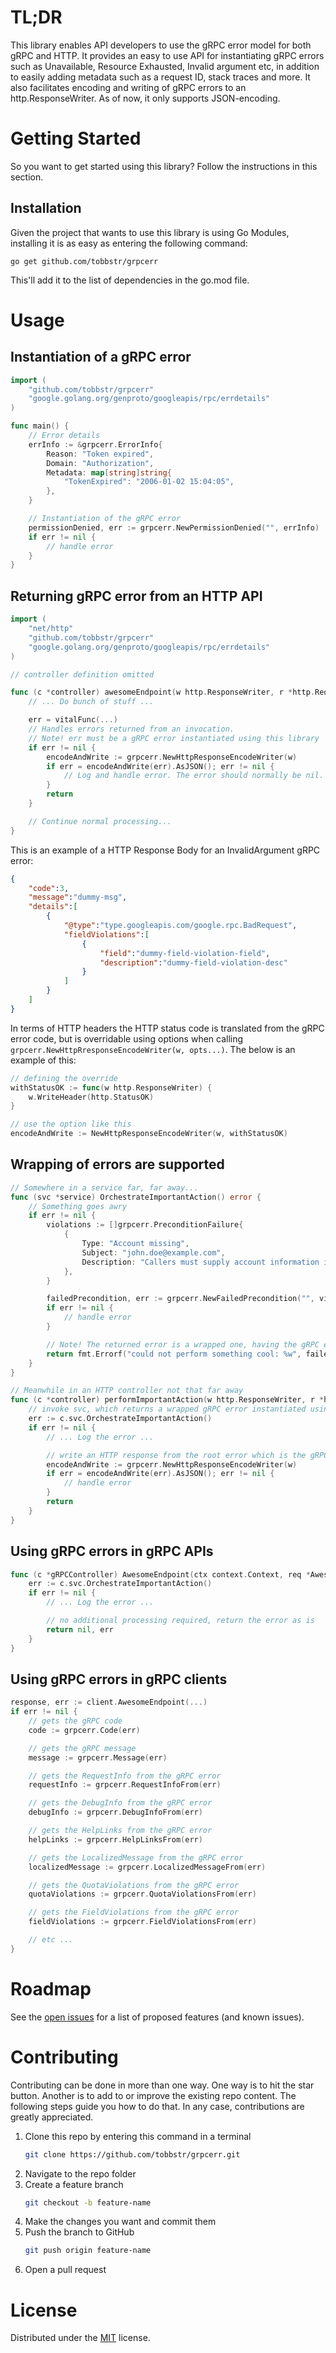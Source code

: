 # TL;DR

This library enables API developers to use the gRPC error model for both gRPC and HTTP.
It provides an easy to use API for instantiating gRPC errors such as Unavailable, Resource Exhausted, Invalid argument etc,
in addition to easily adding metadata such as a request ID, stack traces and more. It also facilitates encoding and writing of
gRPC errors to an http.ResponseWriter. As of now, it only supports JSON-encoding.

# Getting Started

So you want to get started using this library? Follow the instructions in this section.

## Installation

Given the project that wants to use this library is using Go Modules, installing it is as easy as entering the following command:

```
go get github.com/tobbstr/grpcerr
```

This'll add it to the list of dependencies in the go.mod file.

# Usage

## Instantiation of a gRPC error

```go
import (
    "github.com/tobbstr/grpcerr"
	"google.golang.org/genproto/googleapis/rpc/errdetails"
)

func main() {
    // Error details
    errInfo := &grpcerr.ErrorInfo{
        Reason: "Token expired",
        Domain: "Authorization",
        Metadata: map[string]string{
            "TokenExpired": "2006-01-02 15:04:05",
        },
    }

    // Instantiation of the gRPC error
    permissionDenied, err := grpcerr.NewPermissionDenied("", errInfo)
    if err != nil {
        // handle error
    }
}
```

## Returning gRPC error from an HTTP API

```go
import (
    "net/http"
    "github.com/tobbstr/grpcerr"
	"google.golang.org/genproto/googleapis/rpc/errdetails"
)

// controller definition omitted

func (c *controller) awesomeEndpoint(w http.ResponseWriter, r *http.Request) {
    // ... Do bunch of stuff ...

    err = vitalFunc(...)
    // Handles errors returned from an invocation.
    // Note! err must be a gRPC error instantiated using this library
    if err != nil {
        encodeAndWrite := grpcerr.NewHttpResponseEncodeWriter(w)
        if err = encodeAndWrite(err).AsJSON(); err != nil {
            // Log and handle error. The error should normally be nil.
        }
        return
    }

    // Continue normal processing...
}
```

This is an example of a HTTP Response Body for an InvalidArgument gRPC error:

```json
{
    "code":3,
    "message":"dummy-msg",
    "details":[
        {
            "@type":"type.googleapis.com/google.rpc.BadRequest",
            "fieldViolations":[
                {
                    "field":"dummy-field-violation-field",
                    "description":"dummy-field-violation-desc"
                }
            ]
        }
    ]
}
```

In terms of HTTP headers the HTTP status code is translated from the gRPC error code, but is overridable using
options when calling `grpcerr.NewHttpRresponseEncodeWriter(w, opts...)`. The below is an example of this:

```go
// defining the override
withStatusOK := func(w http.ResponseWriter) {
    w.WriteHeader(http.StatusOK)
}

// use the option like this
encodeAndWrite := NewHttpResponseEncodeWriter(w, withStatusOK)
```

## Wrapping of errors are supported

```go
// Somewhere in a service far, far away...
func (svc *service) OrchestrateImportantAction() error {
    // Something goes awry
    if err != nil {
        violations := []grpcerr.PreconditionFailure{
            {
                Type: "Account missing",
                Subject: "john.doe@example.com",
                Description: "Callers must supply account information in request",
            },
        }

        failedPrecondition, err := grpcerr.NewFailedPrecondition("", violations)
        if err != nil {
            // handle error
        }

        // Note! The returned error is a wrapped one, having the gRPC error as its root error. It does not matter how many times the gRPC error gets wrapped, as long as it's the root error.
        return fmt.Errorf("could not perform something cool: %w", failedPrecondition)
    }
}

// Meanwhile in an HTTP controller not that far away
func (c *controller) performImportantAction(w http.ResponseWriter, r *http.Request) {
    // invoke svc, which returns a wrapped gRPC error instantiated using this library
    err := c.svc.OrchestrateImportantAction()
    if err != nil {
        // ... Log the error ...

        // write an HTTP response from the root error which is the gRPC error
        encodeAndWrite := grpcerr.NewHttpResponseEncodeWriter(w)
        if err = encodeAndWrite(err).AsJSON(); err != nil {
            // handle error
        }
        return
    }
}
```

## Using gRPC errors in gRPC APIs

```go
func (c *gRPCController) AwesomeEndpoint(ctx context.Context, req *AwesomeRequest) (*AwesomeResponse, error) {
    err := c.svc.OrchestrateImportantAction()
    if err != nil {
        // ... Log the error ...

        // no additional processing required, return the error as is
        return nil, err
    }
}
```

## Using gRPC errors in gRPC clients

```go
response, err := client.AwesomeEndpoint(...)
if err != nil {
    // gets the gRPC code
    code := grpcerr.Code(err)

    // gets the gRPC message
    message := grpcerr.Message(err)

    // gets the RequestInfo from the gRPC error
    requestInfo := grpcerr.RequestInfoFrom(err)

    // gets the DebugInfo from the gRPC error
    debugInfo := grpcerr.DebugInfoFrom(err)

    // gets the HelpLinks from the gRPC error
    helpLinks := grpcerr.HelpLinksFrom(err)

    // gets the LocalizedMessage from the gRPC error
    localizedMessage := grpcerr.LocalizedMessageFrom(err)

    // gets the QuotaViolations from the gRPC error
    quotaViolations := grpcerr.QuotaViolationsFrom(err)

    // gets the FieldViolations from the gRPC error
    fieldViolations := grpcerr.FieldViolationsFrom(err)

    // etc ...
}
```

# Roadmap

See the [open issues](https://github.com/tobbstr/grpcerr/issues) for a list of proposed features (and known issues).

# Contributing

Contributing can be done in more than one way. One way is to hit the star button. Another is to add to or improve the existing repo content. The following steps guide you how to do that. In any case, contributions are greatly appreciated.

1. Clone this repo by entering this command in a terminal
    ```sh
    git clone https://github.com/tobbstr/grpcerr.git
    ```
2. Navigate to the repo folder
3. Create a feature branch
    ```sh
    git checkout -b feature-name
    ```
4. Make the changes you want and commit them
5. Push the branch to GitHub
    ```sh
    git push origin feature-name
    ```
6. Open a pull request

# License

Distributed under the [MIT](LICENSE) license.